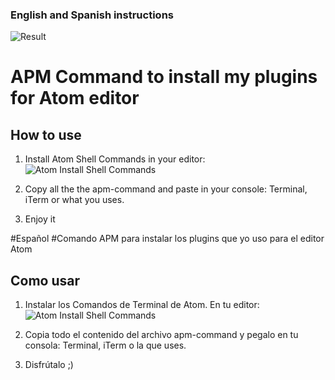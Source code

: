 ### English and Spanish instructions
![Result](https://image.prntscr.com/image/QSyif1qCSq2CxSznY5CROg.png)

# APM Command to install my plugins for Atom editor

## How to use
1. Install Atom Shell Commands in your editor:
![Atom Install Shell Commands](https://image.prntscr.com/image/PNu37xQwSZCgyMoyrzLYsw.png)
2. Copy all the the apm-command and paste in your console: Terminal, iTerm or what you uses.

3. Enjoy it


#Español
#Comando APM para instalar los plugins que yo uso para el editor Atom

## Como usar
1. Instalar los Comandos de Terminal de Atom. En tu editor:
![Atom Install Shell Commands](https://image.prntscr.com/image/PNu37xQwSZCgyMoyrzLYsw.png)

2. Copia todo el contenido del archivo apm-command y pegalo en tu consola: Terminal, iTerm o la que uses.

3. Disfrútalo ;)
